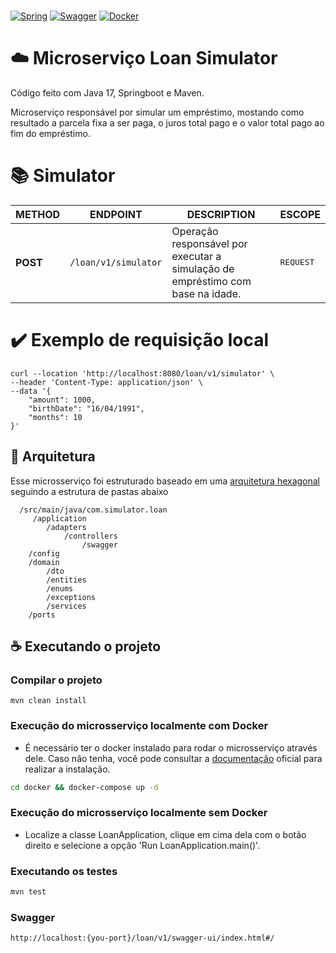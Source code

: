 <br/>

[![Spring](https://img.shields.io/badge/-Spring-%236DB33F?logo=Spring&logoColor=%23FFF)](https://spring.io/)
[![Swagger](https://img.shields.io/badge/-Swagger-%2385EA2D?logo=Swagger&logoColor=%23000)](https://swagger.io/)
[![Docker](https://img.shields.io/badge/-Docker-%232496ED?logo=Docker&logoColor=%23FFF)](https://www.docker.com/)



# ☁️ Microserviço Loan Simulator

Código feito com Java 17, Springboot e Maven.

Microserviço responsável por simular um empréstimo, mostando como resultado a parcela fixa a ser paga, o juros total pago e o valor total pago ao fim do empréstimo.

# 📚 Simulator


| METHOD | ENDPOINT | DESCRIPTION                                                                    | ESCOPE |
| --- | --- |--------------------------------------------------------------------------------| --- |
| **POST** | `/loan/v1/simulator` | Operação responsável por executar a simulação de empréstimo com base na idade. | <kbd>REQUEST</kbd>

# ✔️ Exemplo de requisição local
```
curl --location 'http://localhost:8080/loan/v1/simulator' \
--header 'Content-Type: application/json' \
--data '{
    "amount": 1000,
    "birthDate": "16/04/1991",
    "months": 10
}'
```

## 📐 Arquitetura

Esse microsserviço foi estruturado baseado em uma [arquitetura hexagonal](<https://en.wikipedia.org/wiki/Hexagonal_architecture_(software)#:~:text=The%20hexagonal%20architecture%2C%20or%20ports,means%20of%20ports%20and%20adapters.>) seguindo a estrutura de pastas abaixo

```
  /src/main/java/com.simulator.loan
     /application
        /adapters   
            /controllers
                /swagger
    /config
    /domain
        /dto
        /entities
        /enums
        /exceptions
        /services
    /ports    
```

## ☕ Executando o projeto

### Compilar o projeto

```
mvn clean install
```

### Execução do microsserviço localmente com Docker

- É necessário ter o docker instalado para rodar o microsserviço através dele. Caso não tenha, você pode consultar a [documentação](https://docs.docker.com/) oficial para realizar a instalação.

```sh
cd docker && docker-compose up -d
```

### Execução do microsserviço localmente sem Docker

- Localize a classe LoanApplication, clique em cima dela com o botão direito e selecione a opção 'Run LoanApplication.main()'.

### Executando os **testes**

```sh
mvn test
```

### **Swagger**

```
http://localhost:{you-port}/loan/v1/swagger-ui/index.html#/
```
